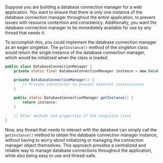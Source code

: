 ﻿

Suppose you are building a database connection manager for a web application. You want to ensure that there is only one instance of the database connection manager throughout the entire application, to prevent issues with resource contention and consistency. Additionally, you want the database connection manager to be immediately available for use by any thread that needs it.

To accomplish this, you could implement the database connection manager as an eager singleton. The `getInstance()` method of the singleton class would return the single instance of the database connection manager, which would be initialized when the class is loaded.
``` java
public class DatabaseConnectionManager {
    private static final DatabaseConnectionManager instance = new DatabaseConnectionManager();

    private DatabaseConnectionManager() {
        // Private constructor to prevent external instantiation
    }
    
    public static DatabaseConnectionManager getInstance() {
        return instance;
    }
    
    // Other methods and properties of the singleton class
}
```

Now, any thread that needs to interact with the database can simply call the `getInstance()` method to obtain the database connection manager instance, without having to worry about initializing or managing the connection manager object themselves. This approach provides a centralized and reliable way to manage database connections throughout the application, while also being easy to use and thread-safe.


